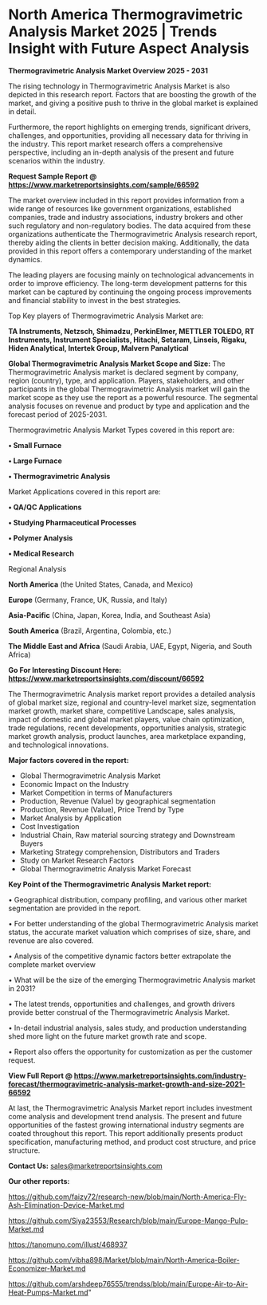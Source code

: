 # North America Thermogravimetric Analysis Market 2025 | Trends Insight with Future Aspect Analysis

<Strong> Thermogravimetric Analysis Market Overview 2025 - 2031</strong>

The rising technology in Thermogravimetric Analysis Market is also depicted in this research report. Factors that are boosting the growth of the market, and giving a positive push to thrive in the global market is explained in detail.

Furthermore, the report highlights on emerging trends, significant drivers, challenges, and opportunities, providing all necessary data for thriving in the industry. This report market research offers a comprehensive perspective, including an in-depth analysis of the present and future scenarios within the industry.

<strong>Request Sample Report @ <a href=https://www.marketreportsinsights.com/sample/66592>https://www.marketreportsinsights.com/sample/66592</a></strong>

The market overview included in this report provides information from a wide range of resources like government organizations, established companies, trade and industry associations, industry brokers and other such regulatory and non-regulatory bodies. The data acquired from these organizations authenticate the Thermogravimetric Analysis research report, thereby aiding the clients in better decision making. Additionally, the data provided in this report offers a contemporary understanding of the market dynamics.

The leading players are focusing mainly on technological advancements in order to improve efficiency. The long-term development patterns for this market can be captured by continuing the ongoing process improvements and financial stability to invest in the best strategies.

Top Key players of Thermogravimetric Analysis Market are:

<strong>TA Instruments, Netzsch, Shimadzu, PerkinElmer, METTLER TOLEDO, RT Instruments, Instrument Specialists, Hitachi, Setaram, Linseis, Rigaku, Hiden Analytical, Intertek Group, Malvern Panalytical</strong>

<strong><b>Global Thermogravimetric Analysis Market Scope and Size:</b></strong>
The Thermogravimetric Analysis market is declared segment by company, region (country), type, and application. Players, stakeholders, and other participants in the global Thermogravimetric Analysis market will gain the market scope as they use the report as a powerful resource. The segmental analysis focuses on revenue and product by type and application and the forecast period of 2025-2031.

Thermogravimetric Analysis Market Types covered in this report are:

<strong>• Small Furnace

• Large Furnace

• Thermogravimetric Analysis</strong>

Market Applications covered in this report are:

<strong>• QA/QC Applications

• Studying Pharmaceutical Processes

• Polymer Analysis

• Medical Research</strong> 

Regional Analysis

<strong>North America</strong> (the United States, Canada, and Mexico)

<strong>Europe</strong> (Germany, France, UK, Russia, and Italy)

<strong>Asia-Pacific</strong> (China, Japan, Korea, India, and Southeast Asia)

<strong>South America</strong> (Brazil, Argentina, Colombia, etc.)

<strong>The Middle East and Africa</strong> (Saudi Arabia, UAE, Egypt, Nigeria, and South Africa)

<strong>Go For Interesting Discount Here: <a href=https://www.marketreportsinsights.com/discount/66592>https://www.marketreportsinsights.com/discount/66592</a></strong>

The Thermogravimetric Analysis market report provides a detailed analysis of global market size, regional and country-level market size, segmentation market growth, market share, competitive Landscape, sales analysis, impact of domestic and global market players, value chain optimization, trade regulations, recent developments, opportunities analysis, strategic market growth analysis, product launches, area marketplace expanding, and technological innovations.

<strong><b>Major factors covered in the report:</b></strong>
<ul>
  <li>Global Thermogravimetric Analysis Market </li>
  <li>Economic Impact on the Industry</li>
  <li>Market Competition in terms of Manufacturers</li>
  <li>Production, Revenue (Value) by geographical segmentation</li>
  <li>Production, Revenue (Value), Price Trend by Type</li>
  <li>Market Analysis by Application</li>
  <li>Cost Investigation</li>
  <li>Industrial Chain, Raw material sourcing strategy and Downstream Buyers</li>
  <li>Marketing Strategy comprehension, Distributors and Traders</li>
  <li>Study on Market Research Factors</li>
  <li>Global Thermogravimetric Analysis Market Forecast</li>
</ul>

<strong><b>Key Point of the Thermogravimetric Analysis Market report:</b></strong>

• Geographical distribution, company profiling, and various other market segmentation are provided in the report.

• For better understanding of the global Thermogravimetric Analysis market status, the accurate market valuation which comprises of size, share, and revenue are also covered.

• Analysis of the competitive dynamic factors better extrapolate the complete market overview

• What will be the size of the emerging Thermogravimetric Analysis market in 2031?

• The latest trends, opportunities and challenges, and growth drivers provide better construal of the Thermogravimetric Analysis Market.

• In-detail industrial analysis, sales study, and production understanding shed more light on the future market growth rate and scope.

• Report also offers the opportunity for customization as per the customer request.

<strong><b>View Full Report @ <a href=https://www.marketreportsinsights.com/industry-forecast/thermogravimetric-analysis-market-growth-and-size-2021-66592>https://www.marketreportsinsights.com/industry-forecast/thermogravimetric-analysis-market-growth-and-size-2021-66592</a></b></strong>


At last, the Thermogravimetric Analysis Market report includes investment come analysis and development trend analysis. The present and future opportunities of the fastest growing international industry segments are coated throughout this report. This report additionally presents product specification, manufacturing method, and product cost structure, and price structure.

<strong>Contact Us:</strong>
sales@marketreportsinsights.com

<strong>Our other reports:</strong>

<a href=https://github.com/faizy72/research-new/blob/main/North-America-Fly-Ash-Elimination-Device-Market.md>https://github.com/faizy72/research-new/blob/main/North-America-Fly-Ash-Elimination-Device-Market.md</a>

<a href=https://github.com/Siya23553/Research/blob/main/Europe-Mango-Pulp-Market.md>https://github.com/Siya23553/Research/blob/main/Europe-Mango-Pulp-Market.md</a>

<a href=https://tanomuno.com/illust/468937>https://tanomuno.com/illust/468937</a>

<a href=https://github.com/vibha898/Market/blob/main/North-America-Boiler-Economizer-Market.md>https://github.com/vibha898/Market/blob/main/North-America-Boiler-Economizer-Market.md</a>

<a href=https://github.com/arshdeep76555/trendss/blob/main/Europe-Air-to-Air-Heat-Pumps-Market.md>https://github.com/arshdeep76555/trendss/blob/main/Europe-Air-to-Air-Heat-Pumps-Market.md</a>"
